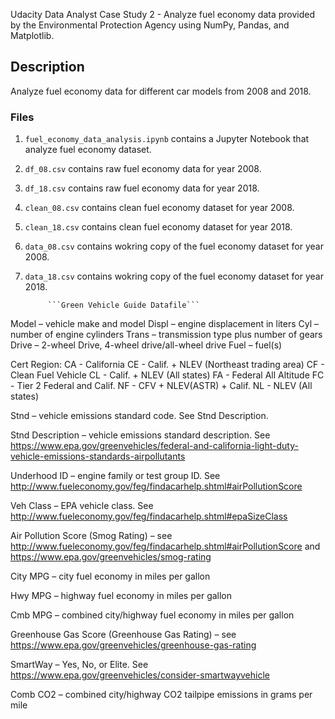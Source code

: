 Udacity Data Analyst Case Study 2 - Analyze fuel economy data provided by the Environmental Protection Agency using NumPy, Pandas, and Matplotlib.

## Description
Analyze fuel economy data for different car models from 2008 and 2018.

### Files
1. ```fuel_economy_data_analysis.ipynb``` contains a Jupyter Notebook that analyze fuel economy dataset.
2. ```df_08.csv``` contains raw fuel economy data for year 2008.
2. ```df_18.csv``` contains raw fuel economy data for year 2018.
3. ```clean_08.csv``` contains clean fuel economy dataset for year 2008.
4. ```clean_18.csv``` contains clean fuel economy dataset for year 2018.
5. ```data_08.csv``` contains wokring copy of the fuel economy dataset for year 2008.
6. ```data_18.csv``` contains wokring copy of the fuel economy dataset for year 2018.

		
			```Green Vehicle Guide Datafile```

Model – vehicle make and model
Displ – engine displacement in liters
Cyl – number of engine cylinders
Trans – transmission type plus number of gears
Drive – 2-wheel Drive, 4-wheel drive/all-wheel drive
Fuel – fuel(s)

Cert Region:
	 CA - California
	 CE - Calif. + NLEV (Northeast trading area)
	 CF - Clean Fuel Vehicle
	 CL - Calif. + NLEV (All states)
	 FA - Federal All Altitude
	 FC - Tier 2 Federal and Calif.
	 NF - CFV + NLEV(ASTR) + Calif.
	 NL - NLEV (All states)

Stnd – vehicle emissions standard code. See Stnd Description. 

Stnd Description – vehicle emissions standard description. See
https://www.epa.gov/greenvehicles/federal-and-california-light-duty-vehicle-emissions-standards-airpollutants

Underhood ID – engine family or test group ID. See
http://www.fueleconomy.gov/feg/findacarhelp.shtml#airPollutionScore

Veh Class – EPA vehicle class. See http://www.fueleconomy.gov/feg/findacarhelp.shtml#epaSizeClass

Air Pollution Score (Smog Rating) – see
http://www.fueleconomy.gov/feg/findacarhelp.shtml#airPollutionScore and
https://www.epa.gov/greenvehicles/smog-rating

City MPG – city fuel economy in miles per gallon

Hwy MPG – highway fuel economy in miles per gallon

Cmb MPG – combined city/highway fuel economy in miles per gallon

Greenhouse Gas Score (Greenhouse Gas Rating) – see
https://www.epa.gov/greenvehicles/greenhouse-gas-rating

SmartWay – Yes, No, or Elite. See https://www.epa.gov/greenvehicles/consider-smartwayvehicle

Comb CO2 – combined city/highway CO2 tailpipe emissions in grams per mile
